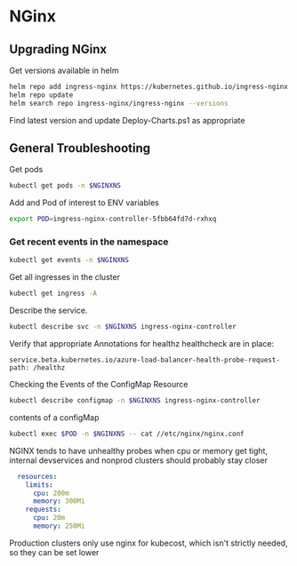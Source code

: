 # NGinx

## Upgrading NGinx

Get versions available in helm

```bash
helm repo add ingress-nginx https://kubernetes.github.io/ingress-nginx
helm repo update
helm search repo ingress-nginx/ingress-nginx --versions
```

Find latest version and update Deploy-Charts.ps1 as appropriate

## General Troubleshooting

Get pods

```bash
kubectl get pods -n $NGINXNS
```

Add and Pod of interest to ENV variables

```bash
export POD=ingress-nginx-controller-5fbb64fd7d-rxhxq
```

### Get recent events in the namespace

```bash
kubectl get events -n $NGINXNS
```

Get all ingresses in the cluster

```bash
kubectl get ingress -A
```

Describe the service.

```bash
kubectl describe svc -n $NGINXNS ingress-nginx-controller
```

Verify that appropriate Annotations for healthz healthcheck are in place:

`
service.beta.kubernetes.io/azure-load-balancer-health-probe-request-path: /healthz
`

Checking the Events of the ConfigMap Resource

```bash
kubectl describe configmap -n $NGINXNS ingress-nginx-controller
```

contents of a configMap

```bash
kubectl exec $POD -n $NGINXNS -- cat //etc/nginx/nginx.conf
```

NGINX tends to have unhealthy probes when cpu or memory get tight, internal devservices and nonprod clusters should probably stay closer

```yaml
  resources:
    limits:
      cpu: 200m
      memory: 300Mi
    requests:
      cpu: 20m
      memory: 250Mi
```
Production clusters only use nginx for kubecost, which isn't strictly needed, so they can be set lower

